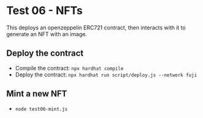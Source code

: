 # Test 06 - NFTs

This deploys an openzeppelin ERC721 contract, then interacts with it to generate an NFT with an image.

## Deploy the contract

- Compile the contract: `npx hardhat compile`
- Deploy the contract: `npx hardhat run script/deploy.js --network fuji`

## Mint a new NFT

- `node test06-mint.js`




